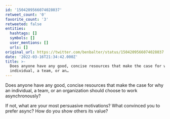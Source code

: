 ```yaml
---
id: '1504209566074028037'
retweet_count: '0'
favorite_count: '3'
retweeted: false
entities:
  hashtags: []
  symbols: []
  user_mentions: []
  urls: []
original_url: https://twitter.com/benbalter/status/1504209566074028037
date: '2022-03-16T21:34:42.000Z'
title: >-
  Does anyone have any good, concise resources that make the case for why an
  individual, a team, or an…
---
```


Does anyone have any good, concise resources that make the case for why an individual, a team, or an organization should choose to work asynchronously? 

If not, what are your most persuasive motivations? What convinced you to prefer async? How do you show others its value?